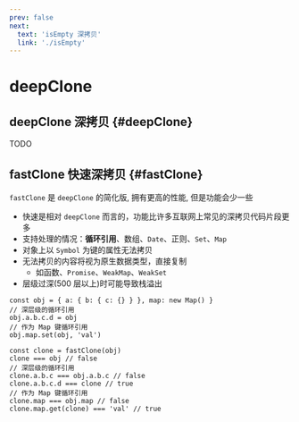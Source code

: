 ```yaml
---
prev: false
next:
  text: 'isEmpty 深拷贝'
  link: './isEmpty'
---
```


# deepClone

## deepClone 深拷贝 {#deepClone}

TODO

## fastClone 快速深拷贝 {#fastClone}

`fastClone` 是 `deepClone` 的简化版, 拥有更高的性能, 但是功能会少一些

- 快速是相对 `deepClone` 而言的，功能比许多互联网上常见的深拷贝代码片段更多
- 支持处理的情况：**循环引用**、数组、`Date`、正则、`Set`、`Map`
- 对象上以 `Symbol` 为键的属性无法拷贝
- 无法拷贝的内容将视为原生数据类型，直接复制
  - 如函数、`Promise`、`WeakMap`、`WeakSet`
- 层级过深(500 层以上)时可能导致栈溢出

```JS
const obj = { a: { b: { c: {} } }, map: new Map() }
// 深层级的循环引用
obj.a.b.c.d = obj
// 作为 Map 键循环引用
obj.map.set(obj, 'val')

const clone = fastClone(obj)
clone === obj // false
// 深层级的循环引用
clone.a.b.c === obj.a.b.c // false
clone.a.b.c.d === clone // true
// 作为 Map 键循环引用
clone.map === obj.map // false
clone.map.get(clone) === 'val' // true
```

